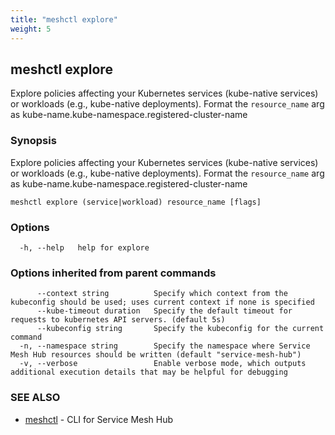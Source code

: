 ```yaml
---
title: "meshctl explore"
weight: 5
---
```

## meshctl explore

Explore policies affecting your Kubernetes services (kube-native services) or workloads (e.g., kube-native deployments). Format the `resource_name` arg as kube-name.kube-namespace.registered-cluster-name

### Synopsis

Explore policies affecting your Kubernetes services (kube-native services) or workloads (e.g., kube-native deployments). Format the `resource_name` arg as kube-name.kube-namespace.registered-cluster-name

```
meshctl explore (service|workload) resource_name [flags]
```

### Options

```
  -h, --help   help for explore
```

### Options inherited from parent commands

```
      --context string          Specify which context from the kubeconfig should be used; uses current context if none is specified
      --kube-timeout duration   Specify the default timeout for requests to kubernetes API servers. (default 5s)
      --kubeconfig string       Specify the kubeconfig for the current command
  -n, --namespace string        Specify the namespace where Service Mesh Hub resources should be written (default "service-mesh-hub")
  -v, --verbose                 Enable verbose mode, which outputs additional execution details that may be helpful for debugging
```

### SEE ALSO

* [meshctl](../meshctl)	 - CLI for Service Mesh Hub

